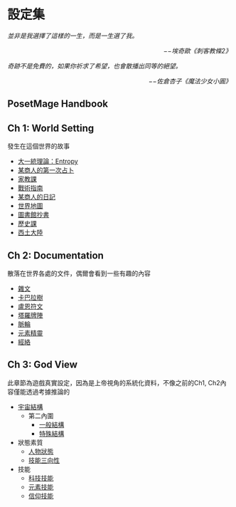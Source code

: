 # 設定集

*並非是我選擇了這樣的一生，而是一生選了我。*
<p align="right"><i>−−埃奇歐《刺客教條2》</i></p>

*奇跡不是免費的，如果你祈求了希望，也會散播出同等的絕望。*
<p align="right"><i>−−佐倉杏子《魔法少女小圓》</i></p>

## PosetMage Handbook

## Ch 1: World Setting
發生在這個世界的故事
  * [大一統理論：Entropy](./0101-Entropy)
  * [某商人的第一次占卜](./0102-Divination)
  * [家教課](./0103-Tuition)
  * [戰術指南](./0104-Tactics)
  * [某商人的日記](./0105-Diary)
  * [世界地圖](./0106-WorldMap)
  * [圖書館抄書](./0107-Manuscript)
  * [歷史課](./0108-History)
  * [西土大陸](./0109-History)

## Ch 2: Documentation
散落在世界各處的文件，偶爾會看到一些有趣的內容
  * [雜文](./0201-Docs)
  * [卡巴拉樹](./0201-Kabbalah)
  * [盧恩符文](./0202-Runes)
  * [塔羅牌陣](./0203-Tarot)
  * [脈輪](./0204-Cakra)
  * [元素精靈](./0205-Elementals)
  * [經絡](./0206-Meridian)


## Ch 3: God View 
此章節為遊戲真實設定，因為是上帝視角的系統化資料，不像之前的Ch1, Ch2內容僅能透過考據推論的

  * [宇宙結構](./0301-Universe)
    * 第二內圍
      * [一般結構](./0302-General)
      * [特殊結構](./0303-Peculiar)
  * 狀態素質
    * [人物狀態](./0304-Attribute)
    * [技能三向性](./0305-Triality)
  * 技能
    * [科技技能](./0306-Technology)
    * [元素技能](./0307-Element)
    * [信仰技能](./0308-Faith)
